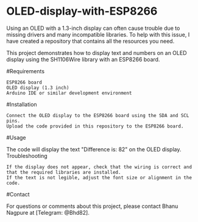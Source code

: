 # OLED-display-with-ESP8266
Using an OLED with a 1.3-inch display can often cause trouble due to missing drivers and many incompatible libraries. To help with this issue, I have created a repository that contains all the resources you need.

This project demonstrates how to display text and numbers on an OLED display using the SH1106Wire library with an ESP8266 board.

#Requirements

    ESP8266 board
    OLED display (1.3 inch)
    Arduino IDE or similar development environment

#Installation

    Connect the OLED display to the ESP8266 board using the SDA and SCL pins.
    Upload the code provided in this repository to the ESP8266 board.

#Usage

The code will display the text "Difference is: 82" on the OLED display.
Troubleshooting

    If the display does not appear, check that the wiring is correct and that the required libraries are installed.
    If the text is not legible, adjust the font size or alignment in the code.

#Contact

For questions or comments about this project, please contact Bhanu Nagpure at [Telegram: @Bhd82].
